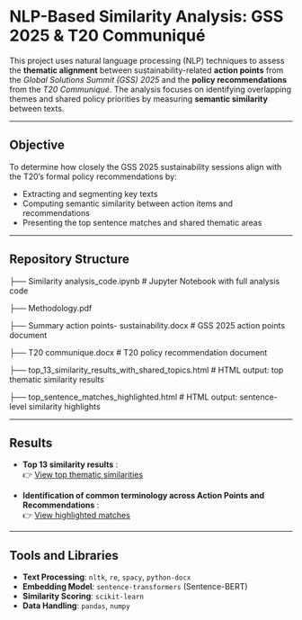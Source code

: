 # NLP-Based Similarity Analysis: GSS 2025 & T20 Communiqué

This project uses natural language processing (NLP) techniques to assess the **thematic alignment** between sustainability-related **action points** from the *Global Solutions Summit (GSS) 2025* and the **policy recommendations** from the *T20 Communiqué*. The analysis focuses on identifying overlapping themes and shared policy priorities by measuring **semantic similarity** between texts.

---

## Objective

To determine how closely the GSS 2025 sustainability sessions align with the T20’s formal policy recommendations by:
- Extracting and segmenting key texts
- Computing semantic similarity between action items and recommendations
- Presenting the top sentence matches and shared thematic areas

---
##  Repository Structure

├── Similarity analysis_code.ipynb # Jupyter Notebook with full analysis code

├── Methodology.pdf 

├── Summary action points- sustainability.docx # GSS 2025 action points document

├── T20 communique.docx # T20 policy recommendation document

├── top_13_similarity_results_with_shared_topics.html # HTML output: top thematic similarity results

├── top_sentence_matches_highlighted.html # HTML output: sentence-level similarity highlights


---

##  Results

- **Top 13 similarity results** :  
  👉 [View top thematic similarities](https://mariafernandaortega.github.io/NLP--similarity-matches/top_13_similarity_results_with_shared_topics.html)

- **Identification of common terminology across Action Points and Recommendations** :  
  👉 [View highlighted matches](https://mariafernandaortega.github.io/NLP--similarity-matches/top_sentence_matches_highlighted.html)
---

##  Tools and Libraries

- **Text Processing**: `nltk`, `re`, `spacy`, `python-docx`
- **Embedding Model**: `sentence-transformers` (Sentence-BERT)
- **Similarity Scoring**: `scikit-learn`
- **Data Handling**: `pandas`, `numpy`




